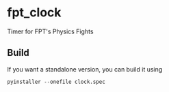 # fpt_clock
Timer for FPT's Physics Fights

## Build

If you want a standalone version, you can build it using 

```
pyinstaller --onefile clock.spec
```

